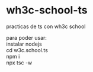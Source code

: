# wh3c-school-ts
practicas de ts con wh3c school

para poder usar: <br>
instalar nodejs <br>
cd w3c.school.ts <br>
npm i <br>
npx tsc -w <br>
